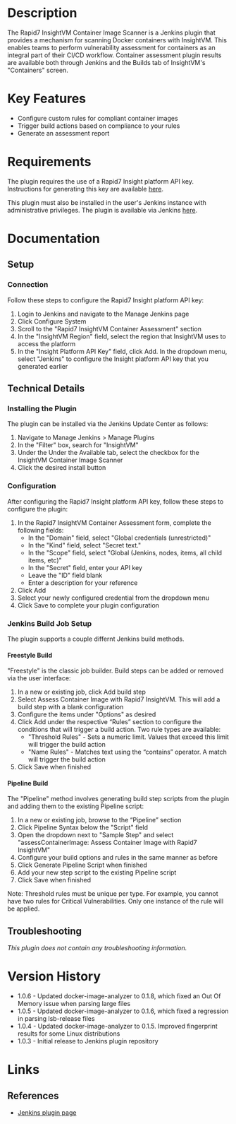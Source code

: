 # Description

The Rapid7 InsightVM Container Image Scanner is a Jenkins plugin that provides a mechanism for scanning Docker containers with InsightVM. This enables teams to perform vulnerability assessment for containers as an integral part of their CI/CD workflow. Container assessment plugin results are available both through Jenkins and the Builds tab of InsightVM's "Containers" screen.

# Key Features

* Configure custom rules for compliant container images
* Trigger build actions based on compliance to your rules
* Generate an assessment report

# Requirements

The plugin requires the use of a Rapid7 Insight platform API key. Instructions for generating this key are available [here](https://insightvm.help.rapid7.com/docs/containers-cicd-plugin#section-generate-the-rapid7-api-key).

This plugin must also be installed in the user's Jenkins instance with administrative privileges. The plugin is available via Jenkins [here](https://plugins.jenkins.io/rapid7-insightvm-container-assessment).

# Documentation

## Setup

### Connection

Follow these steps to configure the Rapid7 Insight platform API key:

1. Login to Jenkins and navigate to the Manage Jenkins page
2. Click Configure System
3. Scroll to the "Rapid7 InsightVM Container Assessment" section
4. In the "InsightVM Region" field, select the region that InsightVM uses to access the platform
5. In the "Insight Platform API Key" field, click Add. In the dropdown menu, select "Jenkins" to configure the Insight platform API key that you generated earlier

## Technical Details

### Installing the Plugin

The plugin can be installed via the Jenkins Update Center as follows:

1. Navigate to Manage Jenkins > Manage Plugins
2. In the "Filter" box, search for "InsightVM"
3. Under the Under the Available tab, select the checkbox for the InsightVM Container Image Scanner
4. Click the desired install button

### Configuration

After configuring the Rapid7 Insight platform API key, follow these steps to configure the plugin:

1. In the Rapid7 InsightVM Container Assessment form, complete the following fields:
   - In the "Domain" field, select "Global credentials (unrestricted)"
   - In the "Kind" field, select "Secret text."
   - In the "Scope" field, select "Global (Jenkins, nodes, items, all child items, etc)"
   - In the "Secret" field, enter your API key
   - Leave the "ID" field blank
   - Enter a description for your reference
2. Click Add
3. Select your newly configured credential from the dropdown menu
4. Click Save to complete your plugin configuration

### Jenkins Build Job Setup

The plugin supports a couple differnt Jenkins build methods.

#### Freestyle Build

"Freestyle" is the classic job builder. Build steps can be added or removed via the user interface:

1. In a new or existing job, click Add build step
2. Select Assess Container Image with Rapid7 InsightVM. This will add a build step with a blank configuration
3. Configure the items under "Options" as desired
4. Click Add under the respective “Rules” section to configure the conditions that will trigger a build action. Two rule types are available:
   - "Threshold Rules" - Sets a numeric limit. Values that exceed this limit will trigger the build action
   - "Name Rules" - Matches text using the “contains” operator. A match will trigger the build action
5. Click Save when finished

#### Pipeline Build

The "Pipeline" method involves generating build step scripts from the plugin and adding them to the existing Pipeline script:

1. In a new or existing job, browse to the “Pipeline” section
2. Click Pipeline Syntax below the "Script" field
3. Open the dropdown next to "Sample Step" and select "assessContainerImage: Assess Container Image with Rapid7 InsightVM"
4. Configure your build options and rules in the same manner as before
5. Click Generate Pipeline Script when finished
6. Add your new step script to the existing Pipeline script
7. Click Save when finished

Note: Threshold rules must be unique per type. For example, you cannot have two rules for Critical Vulnerabilities. Only one instance of the rule will be applied.

## Troubleshooting

_This plugin does not contain any troubleshooting information._

# Version History

* 1.0.6 - Updated docker-image-analyzer to 0.1.8, which fixed an Out Of Memory issue when parsing large files
* 1.0.5 - Updated docker-image-analyzer to 0.1.6, which fixed a regression in parsing lsb-release files
* 1.0.4 - Updated docker-image-analyzer to 0.1.5. Improved fingerprint results for some Linux distributions 
* 1.0.3 - Initial release to Jenkins plugin repository

# Links

## References

* [Jenkins plugin page](https://plugins.jenkins.io/rapid7-insightvm-container-assessment)